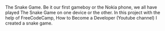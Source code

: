 The Snake Game.
Be it our first gameboy or the Nokia phone, we all have played The Snake Game on one device or the other. 
In this project with the help of FreeCodeCamp, How to Become a Developer (Youtube channel) I created a snake game.
